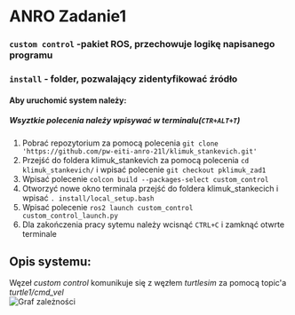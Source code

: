 # ANRO Zadanie1
### `custom control` -pakiet ROS, przechowuje logikę napisanego programu
### `install` - folder, pozwalający zidentyfikować źródło
#### Aby uruchomić system należy:
##### Wsyztkie polecenia należy wpisywać w terminalu(`CTR+ALT+T`)
1. Pobrać repozytorium za pomocą polecenia `git clone 'https://github.com/pw-eiti-anro-21l/klimuk_stankevich.git'`
2. Przejść do foldera klimuk_stankevich za pomocą polecenia `cd klimuk_stankevich/` i wpisać polecenie `git checkout pklimuk_zad1`
3. Wpisać polecenie `colcon build --packages-select custom_control`
4. Otworzyć nowe okno terminala przejść do foldera klimuk_stankecich i wpisać `. install/local_setup.bash `
5. Wpisać polecenie `ros2 launch custom_control custom_control_launch.py `
6. Dla zakończenia pracy sytemu należy wcisnąć `CTRL+C` i zamknąć otwrte terminale

## Opis systemu:
Węzeł *custom control* komunikuje się z węzłem *turtlesim* za pomocą topic'a _turtle1/cmd_vel_\
![Graf zależności](https://wutwaw-my.sharepoint.com/:i:/g/personal/01155513_pw_edu_pl/EXLaKRa5-MBEqqMS99O64a8BYQNM8U-90o1d0JNnxhqApg?e=mWXTh6
)
